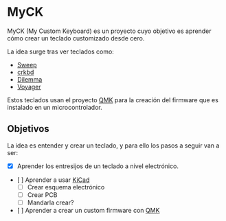 # MyCK
MyCK (My Custom Keyboard) es un proyecto cuyo objetivo es aprender cómo crear un teclado customizado desde cero.

La idea surge tras ver teclados como:

- [Sweep](https://github.com/davidphilipbarr/Sweep)
- [crkbd](https://github.com/kluelesskk/crkbd)
- [Dilemma](https://github.com/Bastardkb/Dilemma)
- [Voyager](https://www.zsa.io/voyager)

Estos teclados usan el proyecto [QMK](https://qmk.fm/) para la creación del firmware que es instalado en un microcontrolador.


## Objetivos

La idea es entender y crear un teclado, y para ello los pasos a seguir van a ser:

- [x] Aprender los entresijos de un teclado a nivel electrónico.
- [ ] Aprender a usar [KiCad](https://www.kicad.org/)
  - [ ] Crear esquema electrónico
  - [ ] Crear PCB
  - [ ] Mandarla crear?
- [ ] Aprender a crear un custom firmware con [QMK](https://qmk.fm/)
